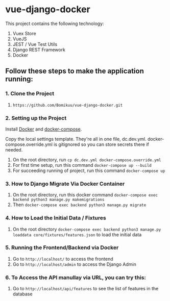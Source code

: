 # vue-django-docker

This project contains the following technology:

1. Vuex Store
2. VueJS
3. JEST / Vue Test Utils
4. Django REST Framework
5. Docker

## Follow these steps to make the application running:

### 1. Clone the Project

1. `https://github.com/Bomikuu/vue-django-docker.git`

### 2. Setting up the Project

Install [Docker](https://docs.docker.com/install/) and [docker-compose](https://docs.docker.com/compose/install/).

Copy the local settings template. They're all in one file, dc.dev.yml. docker-compose.override.yml is gitignored so you can store secrets there if needed.

1. On the root directory, run `cp dc.dev.yml docker-compose.override.yml`
2. For first time setup, run this command `docker-compose up --build`
3. For succeeding running of project, run this command `docker-compose up`

### 3. How to Django Migrate Via Docker Container
1. On the root directory, run this docker command `docker-compose exec backend python3 manage.py makemigrations`
2. Then `docker-compose exec backend python3 manage.py migrate`

### 4. How to Load the Initial Data / Fixtures

1. On the root directory `docker-compose exec backend python3 manage.py loaddata core/fixtures/features.json` to load the initial data

### 5. Running the Frontend/Backend via Docker

1. Go to `http://localhost/` to access the frontend
2. Go to `http://localhost/admin` to access the Django Admin


### 6. To Access the API manullay via URL, you can try this:

1. Go to `http://localhost/api/features` to see the list of features in the database



